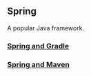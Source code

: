 ## Spring

A popular Java framework.

### [Spring and Gradle](https://spring.io/guides/gs/gradle/)

### [Spring and Maven](https://spring.io/guides/gs/maven/)
